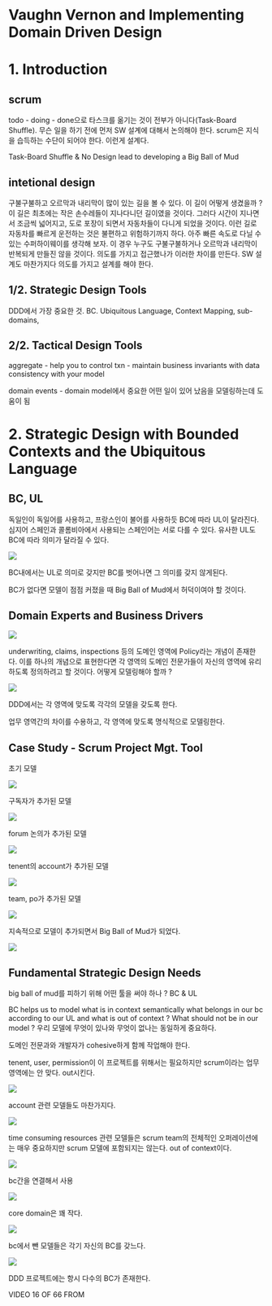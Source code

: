 # Vaughn Vernon and Implementing Domain Driven Design

# 1. Introduction
## scrum
todo - doing - done으로 타스크를 옮기는 것이 전부가 아니다(Task-Board Shuffle).
무슨 일을 하기 전에 먼저 SW 설계에 대해서 논의해야 한다.
scrum은 지식을 습득하는 수단이 되어야 한다. 이런게 설계다.

Task-Board Shuffle & No Design lead to developing a Big Ball of Mud

## intetional design
구불구불하고 오르막과 내리막이 많이 있는 길을 볼 수 있다. 이 길이 어떻게 생겼을까 ? 이 길은 최초에는 작은 손수레들이 지나다니던 길이였을 것이다. 그러다 시간이 지나면서 조금씩 넓어지고, 도로 포장이 되면서 자동차들이 다니게 되었을 것이다.
이런 길로 자동차를 빠르게 운전하는 것은 불편하고 위험하기까지 하다.
아주 빠른 속도로 다닐 수 있는 수퍼하이웨이를 생각해 보자. 이 경우 누구도 구불구불하거나 오르막과 내리막이 반복되게 만들진 않을 것이다.
의도를 가지고 접근했나가 이러한 차이를 만든다. SW 설계도 마찬가지다 의도를 가지고 설계를 해야 한다.

## 1/2. Strategic Design Tools
DDD에서 가장 중요한 것. BC. Ubiquitous Language, Context Mapping, sub-domains,

## 2/2. Tactical Design Tools
aggregate
	- help you to control txn
	- maintain business invariants with data consistency with your model
    
domain events
	- domain model에서 중요한 어떤 일이 있어 났음을 모델링하는데 도움이 됨
    
# 2. Strategic Design with Bounded Contexts and the Ubiquitous Language
## BC, UL
독일인이 독일어를 사용하고, 프랑스인이 불어를 사용하듯 BC에 따라 UL이 달라진다.
심지어 스페인과 콜롬비아에서 사용되는 스페인어는 서로 다를 수 있다. 유사한 UL도 BC에 따라 의미가 달라질 수 있다.

![](https://api.monosnap.com/rpc/file/download?id=qXxfTkfWOmANCjFcXInI9JT5AKaEa1)

BC내에서는 UL로 의미로 갖지만 BC를 벗어나면 그 의미를 갖지 않게된다.

BC가 없다면 모델이 점점 커졌을 때 Big Ball of Mud에서 허덕이여야 할 것이다.

## Domain Experts and Business Drivers

![](https://api.monosnap.com/rpc/file/download?id=KaZFKOES7kwxHq6YFznZkWtRPLyccE)

underwriting, claims, inspections 등의 도메인 영역에 Policy라는 개념이 존재한다. 이를 하나의 개념으로 표현한다면 각 영역의 도메인 전문가들이 자신의 영역에 유리하도록 정의하려고 할 것이다. 어떻게 모델링해야 할까 ?

![](https://api.monosnap.com/rpc/file/download?id=AL0Ja9JTz6KcMJQMKXRYDZ50ZMVRez)

DDD에서는 각 영역에 맞도록 각각의 모델을 갖도록 한다.

업무 영역간의 차이를 수용하고, 각 영역에 맞도록 명식적으로 모델링한다.

## Case Study - Scrum Project Mgt. Tool

초기 모델 

![](https://api.monosnap.com/rpc/file/download?id=htYBgFt5jUTcWvpGnUPH27CP6DVrmm)

구독자가 추가된 모델

![](https://api.monosnap.com/rpc/file/download?id=IN9WAXvmmVV4RXInzRvEq6TTyffVhl)

forum 논의가 추가된 모델

![](https://api.monosnap.com/rpc/file/download?id=hJaFNWGc32ro5u61CdJpQQFbbqlCPx)

tenent의 account가 추가된 모델

![](https://api.monosnap.com/rpc/file/download?id=HXIvjlBR46GvMYuPYPRXvrDWHRa0Gq)

team, po가 추가된 모델

![](https://api.monosnap.com/rpc/file/download?id=HnvI51uzTOqqjfwT1DSnNTfiGpWf82)

지속적으로 모델이 추가되면서 Big Ball of Mud가 되었다.

![](https://api.monosnap.com/rpc/file/download?id=kbYFIyWCh2Ip6oyIqC5NPHoUaob56t)

## Fundamental Strategic Design Needs

big ball of mud를 피하기 위해 어떤 툴을 써야 하나 ? BC & UL

BC
helps us to model what is in context
semantically what belongs in our bc according to our UL
and what is out of context ? What should not be in our model ?
우리 모델에 무엇이 있나와 무엇이 없나는 동일하게 중요하다.

도메인 전문과와 개발자가 cohesive하게 함께 작업해야 한다.

tenent, user, permission이 이 프로젝트를 위해서는 필요하지만 scrum이라는 업무 영역에는 안 맞다.
out시킨다.

![](https://api.monosnap.com/rpc/file/download?id=nBhtlc9c4Glse0UybMhGGP1S5RfU1e)

account 관련 모델들도 마찬가지다.

![](https://api.monosnap.com/rpc/file/download?id=c46yGMNnED1VZaBdWPuG4ssQytzkeQ)

time consuming resources 관련 모델들은 scrum team의 전체적인 오퍼레이션에는 매우 중요하지만 scrum 모델에 포함되지는 않는다. out of context이다.

![](https://api.monosnap.com/rpc/file/download?id=Gw8PducvLjATETTUs24560Qux2UUsW)

bc간을 연결해서 사용

![](https://api.monosnap.com/rpc/file/download?id=oKpS3FvcMOSppqKYfMwfT4WnKOWeNs)

core domain은 꽤 작다.

![](https://api.monosnap.com/rpc/file/download?id=CMyEe5T7WeF9fi6Jcv28IokwTDp6Ba)

bc에서 뺀 모델들은 각기 자신의 BC를 갖느다.

![](https://api.monosnap.com/rpc/file/download?id=EW80A2GmcZitV49uiuRtZ4jRiUjBYg)

DDD 프로젝트에는 항시 다수의 BC가 존재한다.

VIDEO 16 OF 66 FROM 

